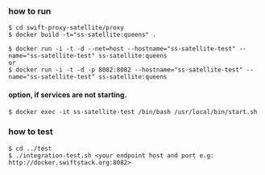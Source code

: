 ### how to run
```
$ cd swift-proxy-satellite/proxy
$ docker build -t="ss-satellite:queens" .
```
```
$ docker run -i -t -d --net=host --hostname="ss-satellite-test" --name="ss-satellite-test" ss-satellite:queens
or
$ docker run -i -t -d -p 8082:8082 --hostname="ss-satellite-test" --name="ss-satellite-test" ss-satellite:queens
```
#### option, if services are not starting.
```
$ docker exec -it ss-satellite-test /bin/bash /usr/local/bin/start.sh
```
### how to test
```
$ cd ../test
$ ./integration-test.sh <your endpoint host and port e.g: http://docker.swiftstack.org:8082>
```
